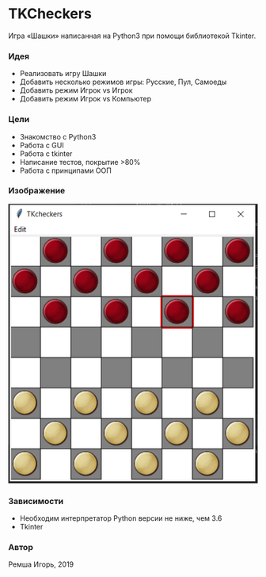 # TKCheckers
Игра «Шашки» написанная на Python3 при помощи библиотекой Tkinter.

### Идея
- Реализовать игру Шашки
- Добавить несколько режимов игры: Русские, Пул, Самоеды
- Добавить режим Игрок vs Игрок
- Добавить режим Игрок vs Компьютер 

### Цели
- Знакомство с Python3
- Работа с GUI
- Работа с tkinter
- Написание тестов, покрытие >80%
- Работа с принципами ООП

### Изображение
![Screenshot](Screenshot_1.png)

### Зависимости
- Необходим интерпретатор Python версии не ниже, чем 3.6
- Tkinter

### Автор
Ремша Игорь, 2019
